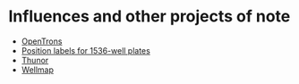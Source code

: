# Influences and other projects of note
* [OpenTrons](https://github.com/Opentrons/opentrons/blob/edge/api/src/opentrons/protocol_api/labware.py)
* [Position labels for 1536-well plates](https://bioinformatics.stackexchange.com/questions/4116/well-identifiers-in-a-1536-well-mtp-plate)
* [Thunor](https://github.com/alubbock/thunor)
* [Wellmap](https://github.com/kalekundert/wellmap)

